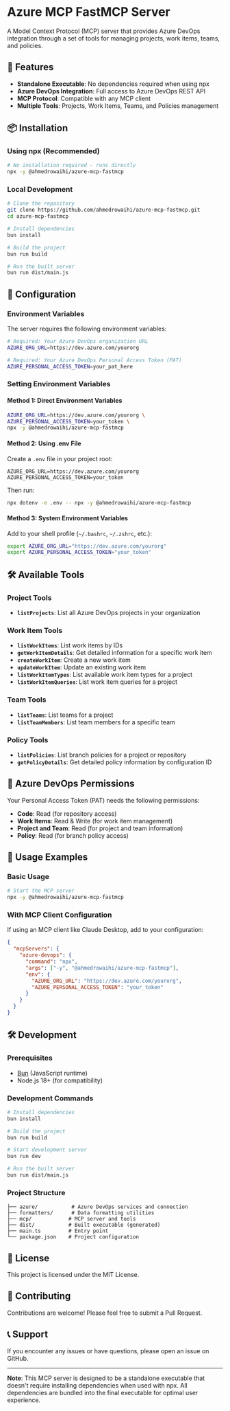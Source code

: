 # Azure MCP FastMCP Server

A Model Context Protocol (MCP) server that provides Azure DevOps integration through a set of tools for managing projects, work items, teams, and policies.

## 🚀 Features

- **Standalone Executable**: No dependencies required when using npx
- **Azure DevOps Integration**: Full access to Azure DevOps REST API
- **MCP Protocol**: Compatible with any MCP client
- **Multiple Tools**: Projects, Work Items, Teams, and Policies management

## 📦 Installation

### Using npx (Recommended)

```bash
# No installation required - runs directly
npx -y @ahmedrowaihi/azure-mcp-fastmcp
```

### Local Development

```bash
# Clone the repository
git clone https://github.com/ahmedrowaihi/azure-mcp-fastmcp.git
cd azure-mcp-fastmcp

# Install dependencies
bun install

# Build the project
bun run build

# Run the built server
bun run dist/main.js
```

## 🔧 Configuration

### Environment Variables

The server requires the following environment variables:

```bash
# Required: Your Azure DevOps organization URL
AZURE_ORG_URL=https://dev.azure.com/yourorg

# Required: Your Azure DevOps Personal Access Token (PAT)
AZURE_PERSONAL_ACCESS_TOKEN=your_pat_here
```

### Setting Environment Variables

#### Method 1: Direct Environment Variables

```bash
AZURE_ORG_URL=https://dev.azure.com/yourorg \
AZURE_PERSONAL_ACCESS_TOKEN=your_token \
npx -y @ahmedrowaihi/azure-mcp-fastmcp
```

#### Method 2: Using .env File

Create a `.env` file in your project root:

```env
AZURE_ORG_URL=https://dev.azure.com/yourorg
AZURE_PERSONAL_ACCESS_TOKEN=your_token
```

Then run:

```bash
npx dotenv -e .env -- npx -y @ahmedrowaihi/azure-mcp-fastmcp
```

#### Method 3: System Environment Variables

Add to your shell profile (`~/.bashrc`, `~/.zshrc`, etc.):

```bash
export AZURE_ORG_URL="https://dev.azure.com/yourorg"
export AZURE_PERSONAL_ACCESS_TOKEN="your_token"
```

## 🛠️ Available Tools

### Project Tools

- **`listProjects`**: List all Azure DevOps projects in your organization

### Work Item Tools

- **`listWorkItems`**: List work items by IDs
- **`getWorkItemDetails`**: Get detailed information for a specific work item
- **`createWorkItem`**: Create a new work item
- **`updateWorkItem`**: Update an existing work item
- **`listWorkItemTypes`**: List available work item types for a project
- **`listWorkItemQueries`**: List work item queries for a project

### Team Tools

- **`listTeams`**: List teams for a project
- **`listTeamMembers`**: List team members for a specific team

### Policy Tools

- **`listPolicies`**: List branch policies for a project or repository
- **`getPolicyDetails`**: Get detailed policy information by configuration ID

## 🔐 Azure DevOps Permissions

Your Personal Access Token (PAT) needs the following permissions:

- **Code**: Read (for repository access)
- **Work Items**: Read & Write (for work item management)
- **Project and Team**: Read (for project and team information)
- **Policy**: Read (for branch policy access)

## 🚀 Usage Examples

### Basic Usage

```bash
# Start the MCP server
npx -y @ahmedrowaihi/azure-mcp-fastmcp
```

### With MCP Client Configuration

If using an MCP client like Claude Desktop, add to your configuration:

```json
{
  "mcpServers": {
    "azure-devops": {
      "command": "npx",
      "args": ["-y", "@ahmedrowaihi/azure-mcp-fastmcp"],
      "env": {
        "AZURE_ORG_URL": "https://dev.azure.com/yourorg",
        "AZURE_PERSONAL_ACCESS_TOKEN": "your_token"
      }
    }
  }
}
```

## 🛠️ Development

### Prerequisites

- [Bun](https://bun.sh) (JavaScript runtime)
- Node.js 18+ (for compatibility)

### Development Commands

```bash
# Install dependencies
bun install

# Build the project
bun run build

# Start development server
bun run dev

# Run the built server
bun run dist/main.js
```

### Project Structure

```
├── azure/           # Azure DevOps services and connection
├── formatters/      # Data formatting utilities
├── mcp/            # MCP server and tools
├── dist/           # Built executable (generated)
├── main.ts         # Entry point
└── package.json    # Project configuration
```

## 📄 License

This project is licensed under the MIT License.

## 🤝 Contributing

Contributions are welcome! Please feel free to submit a Pull Request.

## 📞 Support

If you encounter any issues or have questions, please open an issue on GitHub.

---

**Note**: This MCP server is designed to be a standalone executable that doesn't require installing dependencies when used with npx. All dependencies are bundled into the final executable for optimal user experience.
